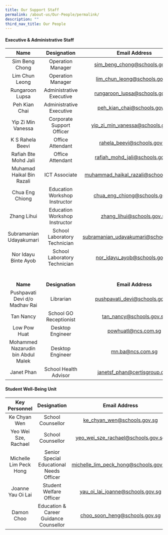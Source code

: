 ```yaml
---
title: Our Support Staff
permalink: /about-us/Our-People/permalink/
description: ""
third_nav_title: Our People
---
```

#### Executive &amp; Administrative Staff

| Name | Designation | Email Address |
|:---:|:---:|:---:|
|  Sim Beng Chong | Operation Manager | sim_beng_chong@schools.gov.sg |
|  Lim Chun Leong | Operation Manager | lim_chun_leong@schools.gov.sg|
|  Rungaroon Lupsa | Administrative Executive | rungaroon_lupsa@schools.gov.sg |
| Peh Kian Chai | Administrative Executive | peh_kian_chai@schools.gov.sg |
| Yip Zi Min Vanessa | Corporate Support Officer | yip_zi_min_vanessa@schools.gov.sg |
| K S Rahela Beevi | Office Attendant  | rahela_beevi@schools.gov.sg |
| Rafiah Bte Mohd Jali | Office Attendant  | rafiah_mohd_jali@schools.gov.sg |
| Muhamad Haikal Bin Razali | ICT Associate | muhammad_haikal_razali@schools.gov.sg |
| Chua Eng Chiong | Education Workshop Instructor | chua_eng_chiong@schools.gov.sg |
| Zhang Lihui | Education Workshop Instructor | zhang_lihui@schools.gov.sg |
| Subramanian Udayakumari | School Laboratory Technician | subramanian_udayakumari@schools.gov.sg |
| Nor Idayu Binte Ayob | School Laboratory Technician | nor_idayu_ayob@schools.gov.sg|
<br><br>**Name** |  <br><br>**Designation**  | <br><br>**Email Address**  |
| Pushpavati Devi d/o Madhav Rai| Librarian | pushpavati_devi@schools.gov.sg|
| Tan Nancy | School GO Receptionist | tan_nancy@schools.gov.sg |
| Low Pow Huat | Desktop Engineer | powhuatl@ncs.com.sg |
| Mohammed Nazarudin bin Abdul Malek | Desktop Engineer | mn.ba@ncs.com.sg |
| Janet Phan | School Health Advisor | janetsf_phan@certisgroup.com |


#### Student Well-Being Unit

| Key Personnel | Designation | Email Address |
|:---:|:---:|:---:|
| Ke Chyan Wen | School Counsellor | ke_chyan_wen@schools.gov.sg |
| Yeo Wei Sze, Rachael| School Counsellor | yeo_wei_sze_rachael@schools.gov.sg |
| Michelle Lim Peck Hong | Senior Special Educational Needs Officer | michelle_lim_peck_hong@schools.gov.sg |
| Joanne Yau Oi Lai | Student Welfare Officer| yau_oi_lai_joanne@schools.gov.sg |
| Damon Choo | Education &amp; Career Guidance Counsellor | choo_soon_heng@schools.gov.sg |